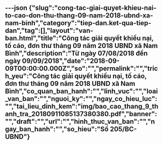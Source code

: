 ---json
{"slug":"cong-tac-giai-quyet-khieu-nai-to-cao-don-thu-thang-09-nam-2018-ubnd-xa-nam-binh","category":"tiep-dan.ket-qua-tiep-dan","tag":[],"layout":"van-ban.html","title":"Công tác giải quyết khiếu nại, tố cáo, đơn thư tháng 09 năm 2018 UBND xã Nam Bình","description":"Từ ngày 07/08/2018 đến ngày 09/09/2018","date":"2018-09-09T00:00:00.000Z","so":"","permalink":"","trich_yeu":"Công tác giải quyết khiếu nại, tố cáo, đơn thư tháng 09 năm 2018 UBND xã Nam Bình","co_quan_ban_hanh":"","linh_vuc":"","loai_van_ban":"","nguoi_ky":"","ngay_co_hieu_luc":"","tai_lieu_dinh_kem":"img/bao_cao_thang_9_thanh_tra_20180911085137380380.pdf","banner":"","draft":"","url":"","hinh_thuc_van_ban":"","ngay_ban_hanh":"","so_hieu":"Số 205/BC-UBND"}
---
